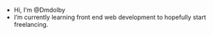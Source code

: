 - Hi, I’m @Dmdolby
- I’m currently learning front end web development to hopefully start freelancing.

<!---
Dmdolby/Dmdolby is a ✨ special ✨ repository because its `README.md` (this file) appears on your GitHub profile.
You can click the Preview link to take a look at your changes.
--->
